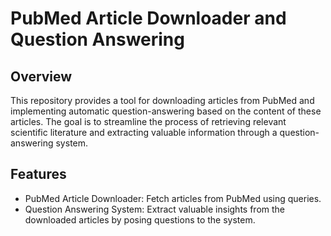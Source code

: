 # PubMed Article Downloader and Question Answering
## Overview
This repository provides a tool for downloading articles from PubMed and implementing automatic question-answering based on the content of these articles. The goal is to streamline the process of retrieving relevant scientific literature and extracting valuable information through a question-answering system.
## Features
- PubMed Article Downloader: Fetch articles from PubMed using queries.
- Question Answering System: Extract valuable insights from the downloaded articles by posing questions to the system.
